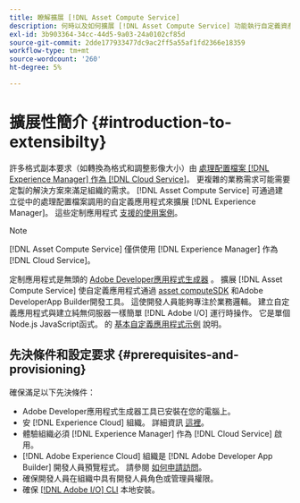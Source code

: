 ```yaml
---
title: 瞭解擴展 [!DNL Asset Compute Service]
description: 何時以及如何擴展 [!DNL Asset Compute Service] 功能執行自定義資產處理。
exl-id: 3b903364-34cc-44d5-9a03-24a0102cf85d
source-git-commit: 2dde177933477dc9ac2ff5a55af1fd2366e18359
workflow-type: tm+mt
source-wordcount: '260'
ht-degree: 5%

---
```


# 擴展性簡介 {#introduction-to-extensibilty}

許多格式副本要求（如轉換為格式和調整影像大小）由 [處理配置檔案 [!DNL Experience Manager] 作為 [!DNL Cloud Service]](https://experienceleague.adobe.com/docs/experience-manager-cloud-service/assets/asset-microservices-overview.html)。 更複雜的業務需求可能需要定製的解決方案來滿足組織的需求。 [!DNL Asset Compute Service] 可通過建立從中的處理配置檔案調用的自定義應用程式來擴展 [!DNL Experience Manager]。 這些定制應用程式 [支援的使用案例](https://experienceleague.adobe.com/docs/experience-manager-cloud-service/assets/manage/asset-microservices-configure-and-use.html)。

>[!NOTE]
>
>[!DNL Asset Compute Service] 僅供使用 [!DNL Experience Manager] 作為 [!DNL Cloud Service]。

定制應用程式是無頭的 [Adobe Developer應用程式生成器](https://github.com/AdobeDocs/app-builder) 。 擴展 [!DNL Asset Compute Service] 使自定義應用程式通過 [asset computeSDK](https://github.com/adobe/asset-compute-sdk) 和Adobe DeveloperApp Builder開發工具。 這使開發人員能夠專注於業務邏輯。 建立自定義應用程式與建立純無伺服器一樣簡單 [!DNL Adobe I/O] 運行時操作。 它是單個Node.js JavaScript函式。 的 [基本自定義應用程式示例](https://github.com/adobe/asset-compute-example-workers/blob/master/projects/worker-basic/worker-basic.js) 說明。

## 先決條件和設定要求 {#prerequisites-and-provisioning}

確保滿足以下先決條件：

* Adobe Developer應用程式生成器工具已安裝在您的電腦上。
* 安 [!DNL Experience Cloud] 組織。 詳細資訊 [這裡](https://developer.adobe.com/app-builder/docs/getting_started/#acquire-access-and-credentials)。
* 體驗組織必須 [!DNL Experience Manager] 作為 [!DNL Cloud Service] 啟用。
* [!DNL Adobe Experience Cloud] 組織是 [!DNL Adobe Developer App Builder] 開發人員預覽程式。 請參閱 [如何申請訪問](https://developer.adobe.com/app-builder/docs/overview/getting_access)。
* 確保開發人員在組織中具有開發人員角色或管理員權限。
* 確保 [[!DNL Adobe I/O] CLI](https://github.com/adobe/aio-cli) 本地安裝。

<!-- TBD for later:

* What all accesses and licenses are required?
* What all permissions are required to create, debug, and deploy custom applications?
* How do developers get access and provision the required apps?
* What is repository management?
* Anything on security and data transfer?
* What about handling personal or sensitive information?
* Custom application SLA is dependent on SLAs of various services it depends on.
* Document how the devs can get to know the KPIs of their custom applications. The KPIs are dependent on the performance at Adobe's side, amongst other things.
-->
